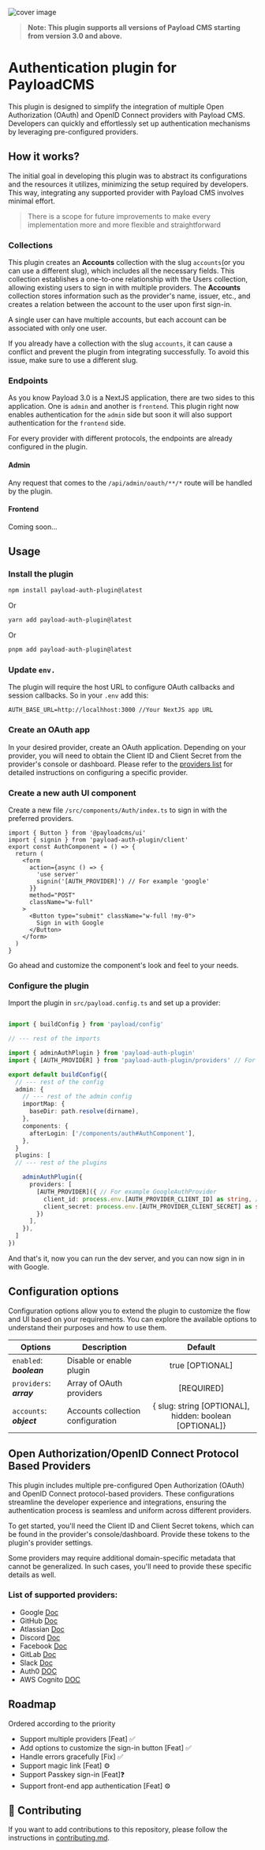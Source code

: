 
![cover image](https://github.com/user-attachments/assets/cb944dbd-c716-4ce3-a1dd-b4014f8688ea)

> **Note: This plugin supports all versions of Payload CMS starting from version 3.0 and above.**

# Authentication plugin for PayloadCMS
This plugin is designed to simplify the integration of multiple Open Authorization (OAuth) and OpenID Connect providers with Payload CMS. Developers can quickly and effortlessly set up authentication mechanisms by leveraging pre-configured providers.

## How it works?
The initial goal in developing this plugin was to abstract its configurations and the resources it utilizes, minimizing the setup required by developers. This way, integrating any supported provider with Payload CMS involves minimal effort.

> There is a scope for future improvements to make every implementation more and more flexible and straightforward

### Collections
This plugin creates an **Accounts** collection with the slug `accounts`(or you can use a different slug), which includes all the necessary fields. This collection establishes a one-to-one relationship with the Users collection, allowing existing users to sign in with multiple providers. The **Accounts** collection stores information such as the provider's name, issuer, etc., and creates a relation between the account to the user upon first sign-in.

A single user can have multiple accounts, but each account can be associated with only one user.

If you already have a collection with the slug `accounts`, it can cause a conflict and prevent the plugin from integrating successfully. To avoid this issue, make sure to use a different slug.

### Endpoints
As you know Payload 3.0 is a NextJS application, there are two sides to this application. One is `admin` and another is `frontend`. This plugin right now enables authentication for the `admin` side but soon it will also support authentication for the  `frontend` side.

For every provider with different protocols, the endpoints are already configured in the plugin.

#### Admin
Any request that comes to the `/api/admin/oauth/**/*` route will be handled by the plugin.

#### Frontend
Coming soon...

## Usage

### Install the plugin
```bash
npm install payload-auth-plugin@latest
```
Or
```bash
yarn add payload-auth-plugin@latest
```
Or
```bash
pnpm add payload-auth-plugin@latest
```
### Update `env.`
The plugin will require the host URL to configure OAuth callbacks and session callbacks. So in your `.env` add this:

```
AUTH_BASE_URL=http://localhhost:3000 //Your NextJS app URL
```

### Create an OAuth app
In your desired provider, create an OAuth application. Depending on your provider, you will need to obtain the Client ID and Client Secret from the provider's console or dashboard. Please refer to the [providers list](https://github.com/sourabpramanik/plugin-payload-oauth?tab=readme-ov-file#list-of-active-and-upcoming-providers) for detailed instructions on configuring a specific provider.

### Create a new auth UI component 
Create a new file `/src/components/Auth/index.ts` to sign in with the preferred providers. 
```tsx
import { Button } from '@payloadcms/ui'
import { signin } from 'payload-auth-plugin/client'
export const AuthComponent = () => {
  return (
    <form
      action={async () => {
        'use server'
        signin('[AUTH_PROVIDER]') // For example 'google'
      }}
      method="POST"
      className="w-full"
    >
      <Button type="submit" className="w-full !my-0">
        Sign in with Google
      </Button>
    </form>
  )
}
```
Go ahead and customize the component's look and feel to your needs.

### Configure the plugin

Import the plugin in `src/payload.config.ts` and set up a provider:
```typescript

import { buildConfig } from 'payload/config'

// --- rest of the imports

import { adminAuthPlugin } from 'payload-auth-plugin'
import { [AUTH_PROVIDER] } from 'payload-auth-plugin/providers' // For example GoogleAuthProvider

export default buildConfig({
  // --- rest of the config
  admin: {
    // --- rest of the admin config
    importMap: {
      baseDir: path.resolve(dirname),
    },
    components: {
      afterLogin: ['/components/auth#AuthComponent'],
    },
  }
  plugins: [
  // --- rest of the plugins

    adminAuthPlugin({
      providers: [
        [AUTH_PROVIDER]({ // For example GoogleAuthProvider
          client_id: process.env.[AUTH_PROVIDER_CLIENT_ID] as string, // For example GOOGLE_CLIENT_ID
          client_secret: process.env.[AUTH_PROVIDER_CLIENT_SECRET] as string, // For example GOOGLE_CLIENT_SECRET
        })
      ],
    }),
  ]
})
```

And that's it, now you can run the dev server, and you can now sign in in with Google.

## Configuration options
Configuration options allow you to extend the plugin to customize the flow and UI based on your requirements. You can explore the available options to understand their purposes and how to use them.

| Options | Description | Default |
| --- | --- | :--: |
| `enabled`: ***boolean*** | Disable or enable plugin | true [OPTIONAL] |
| `providers`: ***array*** | Array of OAuth providers | [REQUIRED] |
| `accounts`: ***object*** | Accounts collection configuration  | { slug: string [OPTIONAL], hidden: boolean [OPTIONAL]} |

## Open Authorization/OpenID Connect Protocol Based Providers
This plugin includes multiple pre-configured Open Authorization (OAuth) and OpenID Connect protocol-based providers. These configurations streamline the developer experience and integrations, ensuring the authentication process is seamless and uniform across different providers.

To get started, you'll need the Client ID and Client Secret tokens, which can be found in the provider's console/dashboard. Provide these tokens to the plugin's provider settings.

Some providers may require additional domain-specific metadata that cannot be generalized. In such cases, you'll need to provide these specific details as well.

### List of supported providers:

- Google [Doc](https://developers.google.com/identity/protocols/oauth2)
- GitHub [Doc](https://docs.github.com/en/apps/oauth-apps/building-oauth-apps)
- Atlassian [Doc](https://developer.atlassian.com/cloud/confluence/oauth-2-3lo-apps/)
- Discord [Doc](https://discord.com/developers/docs/topics/oauth2)
- Facebook [Doc](https://developers.facebook.com/docs/facebook-login/manually-build-a-login-flow)
- GitLab [Doc](https://docs.gitlab.com/ee/api/oauth2.html)
- Slack [Doc](https://api.slack.com/authentication)
- Auth0 [DOC](https://auth0.com/docs/authenticate)
- AWS Cognito [DOC](https://docs.aws.amazon.com/cognito/latest/developerguide/cognito-userpools-server-contract-reference.html)

## Roadmap
Ordered according to the priority

- Support multiple providers [Feat] ✅
- Add options to customize the sign-in button [Feat] ✅
- Handle errors gracefully [Fix] ✅
- Support magic link [Feat] ⚙
- Support Passkey sign-in [Feat]❓
- Support front-end app authentication [Feat] ⚙

## 🤝 Contributing
If you want to add contributions to this repository, please follow the instructions in [contributing.md](./CONTRIBUTING.md).
